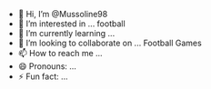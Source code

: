- 👋 Hi, I’m @Mussoline98
- 👀 I’m interested in ... football 
- 🌱 I’m currently learning ...
- 💞️ I’m looking to collaborate on ... Football Games
- 📫 How to reach me ...
- 😄 Pronouns: ...
- ⚡ Fun fact: ...

<!---
Mussoline98/Mussoline98 is a ✨ special ✨ repository because its `README.md` (this file) appears on your GitHub profile.
You can click the Preview link to take a look at your changes.
--->
